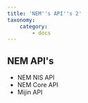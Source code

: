 ```yaml
---
title: 'NEM''s API''s 2'
taxonomy:
    category:
        - docs
---
```


## NEM API's
* NEM NIS API
* NEM Core API
* Mijin API
